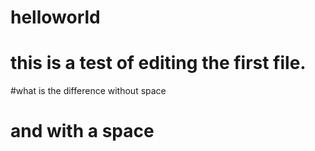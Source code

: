 # helloworld
# this is a test of editing the first file.
#what is the difference without space
# and with a space
